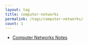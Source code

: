 ```yaml
---
layout: tag
title: computer-networks
permalink: /tags/computer-networks/
count: 1
---
```


- [Computer Networks Notes](https://samirpaulb.github.io/blog-jekyll/posts/computer-networks-notes/)
